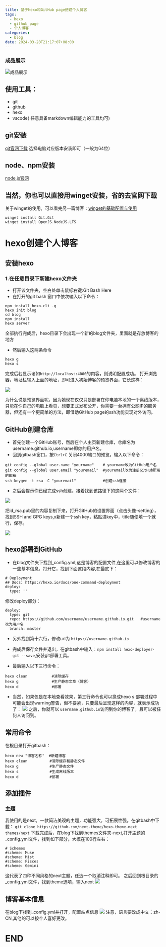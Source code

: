 ```yaml
---
title: 基于hexo和GitHub page搭建个人博客
tags:
  - hexo
  - github page
  - 个人博客
categories:
  - blog
date: 2024-03-28T21:17:07+08:00
---
```


### 成品展示
![成品展示](https://cloud.yuchu.me/f/JWcK/my_blog.png)

## 使用工具：
  - git
  - github
  - hexo
  - vscode( 任意具备markdown编辑能力的工具均可)

## git安装

[git官网下载](https://git-scm.com/download/win)
选择电脑对应版本安装即可（一般为64位）

<!-- more -->

## node、npm安装

[node.js官网](https://nodejs.org/en/download/)


## 当然，你也可以直接用winget安装，省的去官网下载
关于winget的使用，可以看完另一篇博客：[winget的基础配置与使用](https://blog.yuchu.me/posts/8eff/)
```
winget install Git.Git
winget install OpenJS.NodeJS.LTS
```

# hexo创建个人博客

## 安装hexo

### 1.在任意目录下新建hexo文件夹
  - 打开该文件夹，空白处单击鼠标右键:Git Bash Here
  - 在打开的git bash 窗口中依次输入以下命令：
  ```
  npm install hexo-cli -g
  hexo init blog
  cd blog
  npm install
  hexo server
  ```
全部执行完成后，hexo目录下会出现一个新的blog文件夹，里面就是存放博客的地方
 - 然后输入这两条命令
 ```
 hexo g
 hexo s
 ```
完成后若显示诸如`http://localhost:4000`的内容，则说明配置成功。
打开浏览器，地址栏输入上面的地址，即可进入初始博客的预览界面，它长这样：

![](https://cloud.yuchu.me/f/EGTp/hexo_test.png)

为什么说是预览界面呢，因为她现在仅仅只是部署在你电脑本地的一个离线版本，只能在你自己的电脑上看见，想要正式发布公开，你需要一台拥有公网IP的服务器，但还有一个更简单的方法，即借助GitHub page的ssh功能实现对外访问。

## GitHub创建仓库

  - 首先创建一个GitHub账号，然后在个人主页新建仓库，仓库名为username.github.io,username即你的用户名。
  - 回到gitbash窗口，按`Ctrl+C` 关闭4000端口的预览，输入以下命令：
  ```
  git config --global user.name "yourname"    # yourname改为GitHub用户名
  git config --global user.email "youremail"  #youremail改为注册GitHub所用的邮箱
  ssh-keygen -t rsa -C "youremail"            #创建ssh连接
  ```
  - 之后会提示你已经完成ssh创建，接着找到该路径下的这两个文件：

  ![](https://cloud.yuchu.me/f/B1I8/git_config.png)

  把id_rsa.pub里的内容复制下来，打开GitHub的设置界面（点击头像-setting），找到SSH and GPG keys,x新建一个ssh key，粘贴进key中，title随便填一个就行，保存。

  ![](https://cloud.yuchu.me/f/DJS3/github_ssh.png)

## hexo部署到GitHub

  - 在blog文件夹下找到_config.yml,这是博客的配置文件,在这里可以修改博客的一些基本信息，打开它，找到下面这段内容,在最底下：
  ```
  # Deployment
  ## Docs: https://hexo.io/docs/one-command-deployment
  deploy:
    type: ''
  ```
  修改deploy部分：
  ```
  deploy:
    type: git
    repo: https://github.com/username/username.github.io.git   #username改为用户名
    branch: master
  ```
  - 另外找到第十六行，修改url为 `https://username.github.io`
 
  - 完成后保存文件并退出，在gitbash中输入：`npm install hexo-deployer-git --save`,安装git部署工具。
  - 最后输入以下三行命令：
  ```
  hexo clean           #清除缓存
  hexo g               #生产静态文章（博客）
  hexo d               #部署
  ```
  - 当然，如果仅是在本地查看效果，第三行命令也可以换成hexo s
  部署过程中可能会出现warning警告，但不要紧，只要最后呈现这样的内容，就表示成功了：
  ![](https://cloud.yuchu.me/f/AQHE/hexo-d.png)
  之后，你就可以 `username.github.io`访问到你的博客了，且可以被任何人访问到。

## 常用命令

在根目录打开gitbash：

```
hexo new "博客名称"  #新建博客
hexo clean          #清除缓存和静态文件
hexo g              #生产静态文件
hexo s              #生成离线版本
hexo d              #部署
```

## 添加插件

### 主题
我使用的是next，一款简洁美观的主题，功能强大，可拓展性强，在gitbash中下载：
`git clone https://github.com/next-theme/hexo-theme-next themes/next`
下载完成后，在blog下找到themes文件夹-next,打开主题的_config.yml文件，找到如下部分，大概在100行左右：
```
# Schemes
#scheme: Muse
#scheme: Mist
#scheme: Pisces
#scheme: Gemini
```
这代表了四种不同风格的next主题，任选一个取消注释即可。
之后回到根目录的_config.yml文件，找到theme选项，输入next
![](https://cloud.yuchu.me/f/znF4/hexo_theme.png)

## 博客基本信息
在blog下找到_config.yml并打开，配置站点信息
![](https://cloud.yuchu.me/f/yXCL/hexo_site.png)
注意，语言要改成中文：zh-CN,其他的可以按个人喜好更改。

# END